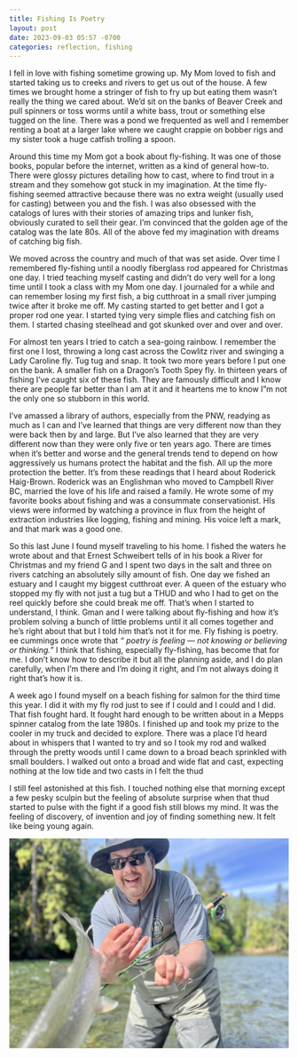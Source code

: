 ```yaml
---
title: Fishing Is Poetry
layout: post
date: 2023-09-03 05:57 -0700
categories: reflection, fishing
---
```


I fell in love with fishing sometime growing up.  My Mom loved to fish and started taking us to creeks and rivers to get us out of the house.  A few times we brought home a stringer of fish to fry up but eating them wasn’t really the thing we cared about.  We’d sit on the banks of Beaver Creek and pull spinners or toss worms until a white bass, trout or something else tugged on the line.  There was a pond we frequented as well and I remember renting a boat at a larger lake where we caught crappie on bobber rigs and my sister took a huge catfish trolling a spoon.

Around this time my Mom got a book about fly-fishing.  It was one of those books, popular before the internet, written as a kind of general how-to.  There were glossy pictures detailing how to cast, where to find trout in a stream and they somehow got stuck in my imagination.  At the time fly-fishing seemed attractive because there was no extra weight (usually used for casting)  between you and the fish.  I was also obsessed with the catalogs of lures with their stories of amazing trips and lunker fish, obviously curated to sell their gear.  I’m convinced that the golden age of the catalog was the late 80s.  All of the above fed my imagination with dreams of catching big fish.

We moved across the country and much of that was set aside.  Over time I remembered fly-fishing until a noodly fiberglass rod appeared for Christmas one day.  I tried teaching myself casting and didn’t do very well for a long time until I took a class with my Mom one day.  I journaled for a while and can remember losing my first fish, a big cutthroat in a small river jumping twice after it broke me off.  My casting started to get better and I got a proper rod one year.  I started tying very simple flies and catching fish on them.  I started chasing steelhead and got skunked over and over and over.

For almost ten years I tried to catch a sea-going rainbow.  I remember the first one I lost, throwing a long cast across the Cowlitz river and swinging a Lady Caroline fly.  Tug tug and snap.  It took two more years before I put one on the bank.  A smaller fish on a Dragon’s Tooth Spey fly.  In thirteen years of fishing I’ve caught six of these fish.  They are famously difficult and I know there are people far better than I am at it and it heartens me to know I”m not the only one so stubborn in this world.

I’ve amassed a library of authors, especially from the PNW, readying as much as I can and I’ve learned that things are very different now than they were back then by and large.  But I’ve also learned that they are very different now than they were only five or ten years ago.  There are times when it’s better and worse and the general trends tend to depend on how aggressively us humans protect the habitat and the fish.  All up the more protection the better.  It’s from these readings that I heard about Roderick Haig-Brown.  Roderick was an Englishman who moved to Campbell River BC, married the love of his life and raised a family.  He wrote some of my favorite books about fishing and was a consummate conservationist.  HIs views were informed by watching a province in flux from the height of extraction industries like logging, fishing and mining.  His voice left a mark, and that mark was a good one.

So this last June I found myself traveling to his home.  I fished the waters he wrote about and that Ernest Schweibert tells of in his book a River for Christmas and my friend G and I spent two days in the salt and three on rivers catching an absolutely silly amount of fish.  One day we fished an estuary and I caught my biggest cutthroat ever.  A queen of the estuary who stopped my fly with not just a tug but a THUD and who I had to get on the reel quickly before she could break me off.  That’s when I started to understand, I think.  Gman and I were talking about fly-fishing and how it’s problem solving a bunch of little problems until it all comes together and he’s right about that but I told him that’s not it for me.  Fly fishing is poetry.  ee cummings once wrote that *“ poetry is feeling — not knowing or believing or thinking.”*  I think that fishing, especially fly-fishing, has become that for me.  I don’t know how to describe it but all the planning aside, and I do plan carefully, when I’m there and I’m doing it right, and I’m not always doing it right that’s how it is.

A week ago I found myself on a beach fishing for salmon for the third time this year.  I did it with my fly rod just to see if I could and I could and I did.  That fish fought hard.  It fought hard enough to be written about in a Mepps spinner catalog from the late 1980s.  I finished up and took my prize to the cooler in my truck and decided to explore.  There was a place I’d heard about in whispers that I wanted to try and so I took my rod and walked through the pretty woods until I came down to a broad beach sprinkled with small boulders.  I walked out onto a broad and wide flat and cast, expecting nothing at the low tide and two casts in I felt the thud

I still feel astonished at this fish.  I touched nothing else that morning except a few pesky sculpin but the feeling of absolute surprise when that thud started to pulse with the fight if a good fish still blows my mind.  It was the feeling of discovery, of invention and joy of finding something new.  It felt like being young again.  

![flyingfish](/images/flyingfish.jpeg)
